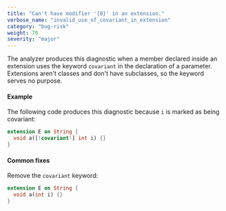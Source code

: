 ```yaml
---
title: "Can't have modifier '{0}' in an extension."
verbose_name: "invalid_use_of_covariant_in_extension"
category: "bug-risk"
weight: 70
severity: "major"
---
```

The analyzer produces this diagnostic when a member declared inside an
extension uses the keyword `covariant` in the declaration of a parameter.
Extensions aren't classes and don't have subclasses, so the keyword serves
no purpose.

#### Example

The following code produces this diagnostic because `i` is marked as being
covariant:

```dart
extension E on String {
  void a([!covariant!] int i) {}
}
```

#### Common fixes

Remove the `covariant` keyword:

```dart
extension E on String {
  void a(int i) {}
}
```
